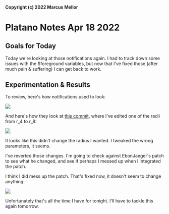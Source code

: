 #### Copyright (c) 2022 Marcus Mellor
# Platano Notes Apr 18 2022

## Goals for Today
Today we're looking at those notifications again. I had to track down some issues with the $foreground variables, but now that I've fixed those (after much pain & suffering) I can get back to work. 

## Experimentation & Results
To review, here's how notifications used to look:

<img src="https://i.imgur.com/gr535aH.png">

And here's how they look at [this commit](https://github.com/infinitymdm/platano-theme/commit/6f33c02cd1d03054481138ec02f799b6ff33842d), where I've edited one of the radii from r_4 to r_8:

<img src="https://i.imgur.com/NcYrQFr.png">

It looks like this didn't change the radius I wanted. I tweaked the wrong parameters, it seems.

I've reverted those changes. I'm going to check against EbonJaeger's patch to see what he changed, and see if perhaps I messed up when I integrated the patch. 

I think I did mess up the patch. That's fixed now, it doesn't seem to change anything: 

<img src="https://i.imgur.com/F8wpIMV.png">

Unfortunately that's all the time I have for tonight. I'll have to tackle this again tomorrow.